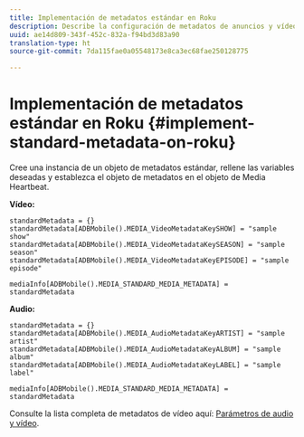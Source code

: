 ```yaml
---
title: Implementación de metadatos estándar en Roku
description: Describe la configuración de metadatos de anuncios y vídeos estándar para enviarlos con llamadas de seguimiento en Roku.
uuid: ae14d809-343f-452c-832a-f94bd3d83a90
translation-type: ht
source-git-commit: 7da115fae0a05548173e8ca3ec68fae250128775

---
```



# Implementación de metadatos estándar en Roku {#implement-standard-metadata-on-roku}

Cree una instancia de un objeto de metadatos estándar, rellene las variables deseadas y establezca el objeto de metadatos en el objeto de Media Heartbeat.

**Vídeo:**

```
standardMetadata = {} 
standardMetadata[ADBMobile().MEDIA_VideoMetadataKeySHOW] = "sample show" 
standardMetadata[ADBMobile().MEDIA_VideoMetadataKeySEASON] = "sample season" 
standardMetadata[ADBMobile().MEDIA_VideoMetadataKeyEPISODE] = "sample episode" 

mediaInfo[ADBMobile().MEDIA_STANDARD_MEDIA_METADATA] = standardMetadata 
```

**Audio:**

```
standardMetadata = {} 
standardMetadata[ADBMobile().MEDIA_AudioMetadataKeyARTIST] = "sample artist" 
standardMetadata[ADBMobile().MEDIA_AudioMetadataKeyALBUM] = "sample album" 
standardMetadata[ADBMobile().MEDIA_AudioMetadataKeyLABEL] = "sample label"

mediaInfo[ADBMobile().MEDIA_STANDARD_MEDIA_METADATA] = standardMetadata 
```

Consulte la lista completa de metadatos de vídeo aquí: [Parámetros de audio y vídeo](/help/metrics-and-metadata/audio-video-parameters.md).

